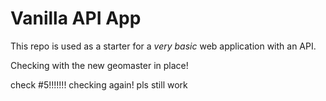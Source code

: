 # Vanilla API App

This repo is used as a starter for a _very basic_ web application with an API.

Checking with the new geomaster in place!


check #5!!!!!!! checking again! pls still work 
